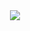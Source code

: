 <div align="center">
<img src="https://media.giphy.com/media/Qo2dupDib32rkTY4hX/giphy.gif"/>
</div>
